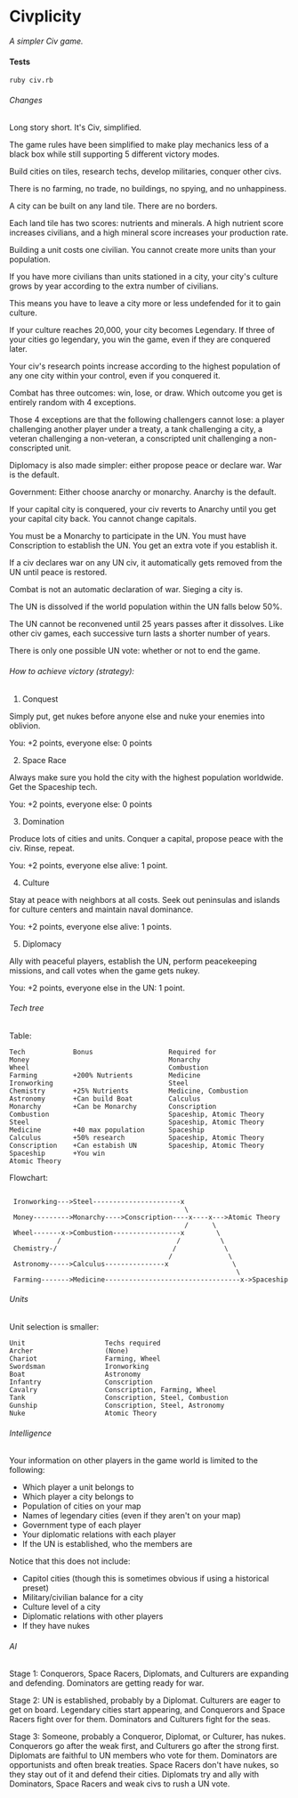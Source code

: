 Civplicity
==========

*A simpler Civ game.*

#### Tests

`ruby civ.rb`

###### Changes

Long story short. It's Civ, simplified.

The game rules have been simplified to make play mechanics less of a black box while still supporting 5 different victory modes.

Build cities on tiles, research techs, develop militaries, conquer other civs.

There is no farming, no trade, no buildings, no spying, and no unhappiness.

A city can be built on any land tile. There are no borders.

Each land tile has two scores: nutrients and minerals. A high nutrient score increases civilians, and a high mineral score increases your production rate.

Building a unit costs one civilian. You cannot create more units than your population.

If you have more civilians than units stationed in a city, your city's culture grows by year according to the extra number of civilians.

This means you have to leave a city more or less undefended for it to gain culture.

If your culture reaches 20,000, your city becomes Legendary. If three of your cities go legendary, you win the game, even if they are conquered later.

Your civ's research points increase according to the highest population of any one city within your control, even if you conquered it.

Combat has three outcomes: win, lose, or draw. Which outcome you get is entirely random with 4 exceptions.

Those 4 exceptions are that the following challengers cannot lose: a player challenging another player under a treaty, a tank challenging a city, a veteran challenging a non-veteran, a conscripted unit challenging a non-conscripted unit.

Diplomacy is also made simpler: either propose peace or declare war. War is the default.

Government: Either choose anarchy or monarchy. Anarchy is the default.

If your capital city is conquered, your civ reverts to Anarchy until you get your capital city back. You cannot change capitals.

You must be a Monarchy to participate in the UN. You must have Conscription to establish the UN. You get an extra vote if you establish it.

If a civ declares war on any UN civ, it automatically gets removed from the UN until peace is restored.

Combat is not an automatic declaration of war. Sieging a city is.

The UN is dissolved if the world population within the UN falls below 50%.

The UN cannot be reconvened until 25 years passes after it dissolves. Like other civ games, each successive turn lasts a shorter number of years.

There is only one possible UN vote: whether or not to end the game.

###### How to achieve victory (strategy):

1) Conquest

Simply put, get nukes before anyone else and nuke your enemies into oblivion.

You: +2 points, everyone else: 0 points

2) Space Race

Always make sure you hold the city with the highest population worldwide. Get the Spaceship tech.

You: +2 points, everyone else: 0 points

3) Domination

Produce lots of cities and units. Conquer a capital, propose peace with the civ. Rinse, repeat.

You: +2 points, everyone else alive: 1 point.

4) Culture

Stay at peace with neighbors at all costs. Seek out peninsulas and islands for culture centers and maintain naval dominance.

You: +2 points, everyone else alive: 1 points.

5) Diplomacy

Ally with peaceful players, establish the UN, perform peacekeeping missions, and call votes when the game gets nukey.

You: +2 points, everyone else in the UN: 1 point.

###### Tech tree

Table:

```
Tech            Bonus                   Required for                    
Money                                   Monarchy                       
Wheel                                   Combustion                    
Farming         +200% Nutrients         Medicine                       
Ironworking                             Steel                        
Chemistry       +25% Nutrients          Medicine, Combustion           
Astronomy       +Can build Boat         Calculus                        
Monarchy        +Can be Monarchy        Conscription                    
Combustion                              Spaceship, Atomic Theory        
Steel                                   Spaceship, Atomic Theory
Medicine        +40 max population      Spaceship
Calculus        +50% research           Spaceship, Atomic Theory
Conscription    +Can estabish UN        Spaceship, Atomic Theory
Spaceship       +You win                
Atomic Theory
```

Flowchart:

```

 Ironworking--->Steel----------------------x         
                                            \        
 Money--------->Monarchy---->Conscription----x----x--->Atomic Theory
                                            /      \ 
 Wheel-------x->Combustion-----------------x        \
            /                             /          \
 Chemistry-/                             /            \
                                        /              \
 Astronomy----->Calculus---------------x                \
                                                         \
 Farming------->Medicine----------------------------------x->Spaceship
```

###### Units

Unit selection is smaller:

```
Unit                    Techs required
Archer                  (None)
Chariot                 Farming, Wheel
Swordsman               Ironworking
Boat                    Astronomy
Infantry                Conscription
Cavalry                 Conscription, Farming, Wheel
Tank                    Conscription, Steel, Combustion
Gunship                 Conscription, Steel, Astronomy
Nuke                    Atomic Theory
```

###### Intelligence

Your information on other players in the game world is limited to the following:

- Which player a unit belongs to
- Which player a city belongs to
- Population of cities on your map
- Names of legendary cities (even if they aren't on your map)
- Government type of each player
- Your diplomatic relations with each player
- If the UN is established, who the members are

Notice that this does not include:

- Capitol cities (though this is sometimes obvious if using a historical preset)
- Military/civilian balance for a city
- Culture level of a city
- Diplomatic relations with other players
- If they have nukes

###### AI

Stage 1: Conquerors, Space Racers, Diplomats, and Culturers are expanding and defending. Dominators are getting ready for war.

Stage 2: UN is established, probably by a Diplomat. Culturers are eager to get on board. Legendary cities start appearing, and Conquerors and Space Racers fight over for them. Dominators and Culturers fight for the seas.

Stage 3: Someone, probably a Conqueror, Diplomat, or Culturer, has nukes. Conquerors go after the weak first, and Culturers go after the strong first. Diplomats are faithful to UN members who vote for them. Dominators are opportunists and often break treaties. Space Racers don't have nukes, so they stay out of it and defend their cities. Diplomats try and ally with Dominators, Space Racers and weak civs to rush a UN vote.

